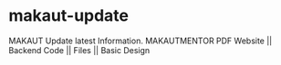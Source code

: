 # makaut-update
MAKAUT Update latest Information.
MAKAUTMENTOR PDF Website || Backend Code || Files || Basic Design
